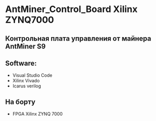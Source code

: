 # AntMiner_Control_Board Xilinx ZYNQ7000  
## Контрольная плата управления от майнера AntMiner S9 

## Software:
* Visual Studio Code
* Xilinx Vivado 
* Icarus verilog
  
  

## На борту 
* FPGA Xilinx ZYNQ 7000
